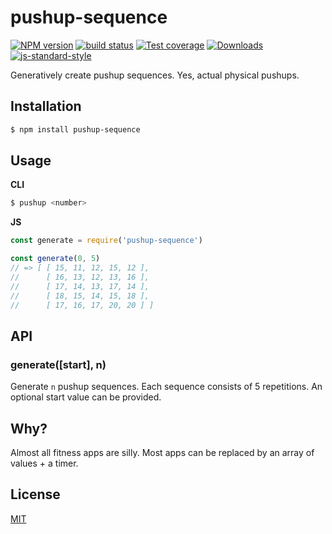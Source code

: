 # pushup-sequence
[![NPM version][npm-image]][npm-url]
[![build status][travis-image]][travis-url]
[![Test coverage][coveralls-image]][coveralls-url]
[![Downloads][downloads-image]][downloads-url]
[![js-standard-style][standard-image]][standard-url]

Generatively create pushup sequences. Yes, actual physical pushups.

## Installation
```bash
$ npm install pushup-sequence
```

## Usage
__CLI__
```sh
$ pushup <number>
```

__JS__
```js
const generate = require('pushup-sequence')

const generate(0, 5)
// => [ [ 15, 11, 12, 15, 12 ],
//      [ 16, 13, 12, 13, 16 ],
//      [ 17, 14, 13, 17, 14 ],
//      [ 18, 15, 14, 15, 18 ],
//      [ 17, 16, 17, 20, 20 ] ]
```

## API
### generate([start], n)
Generate `n` pushup sequences. Each sequence consists of 5 repetitions. An
optional start value can be provided.

## Why?
Almost all fitness apps are silly. Most apps can be replaced by an array of
values + a timer.

## License
[MIT](https://tldrlegal.com/license/mit-license)

[npm-image]: https://img.shields.io/npm/v/pushup-sequence.svg?style=flat-square
[npm-url]: https://npmjs.org/package/pushup-sequence
[travis-image]: https://img.shields.io/travis/yoshuawuyts/pushup-sequence/master.svg?style=flat-square
[travis-url]: https://travis-ci.org/yoshuawuyts/pushup-sequence
[coveralls-image]: https://img.shields.io/coveralls/yoshuawuyts/pushup-sequence.svg?style=flat-square
[coveralls-url]: https://coveralls.io/r/yoshuawuyts/pushup-sequence?branch=master
[downloads-image]: http://img.shields.io/npm/dm/pushup-sequence.svg?style=flat-square
[downloads-url]: https://npmjs.org/package/pushup-sequence
[standard-image]: https://img.shields.io/badge/code%20style-standard-brightgreen.svg?style=flat-square
[standard-url]: https://github.com/feross/standard

